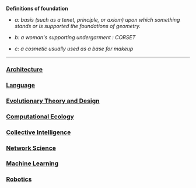 
<b>Definitions of foundation</b>

* <i> a: basis (such as a tenet, principle, or axiom) upon which something stands or is supported the foundations of geometry. </i>

 * <i> b: a woman's supporting undergarment : CORSET </i>

 * <i> c: a cosmetic usually used as a base for makeup </i>

 ---
### [Architecture]()

### [Language]()

### [Evolutionary Theory and Design]()

### [Computational Ecology]()

### [Collective Intelligence]()

### [Network Science]()

### [Machine Learning]()

### [Robotics]()



 
